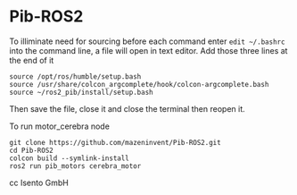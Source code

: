 # Pib-ROS2

To illiminate need for sourcing before each command enter ```edit ~/.bashrc``` into the command line, a file will open in text editor. Add those three lines at the end of it
```
source /opt/ros/humble/setup.bash
source /usr/share/colcon_argcomplete/hook/colcon-argcomplete.bash
source ~/ros2_pib/install/setup.bash
```
Then save the file, close it and close the terminal then reopen it.

To run motor_cerebra node
```
git clone https://github.com/mazeninvent/Pib-ROS2.git
cd Pib-ROS2
colcon build --symlink-install
ros2 run pib_motors cerebra_motor
```

cc Isento GmbH
